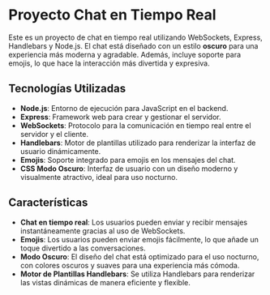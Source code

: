 # Proyecto Chat en Tiempo Real

Este es un proyecto de chat en tiempo real utilizando WebSockets, Express, Handlebars y Node.js. El chat está diseñado con un estilo **oscuro** para una experiencia más moderna y agradable. Además, incluye soporte para emojis, lo que hace la interacción más divertida y expresiva.

## Tecnologías Utilizadas

- **Node.js**: Entorno de ejecución para JavaScript en el backend.
- **Express**: Framework web para crear y gestionar el servidor.
- **WebSockets**: Protocolo para la comunicación en tiempo real entre el servidor y el cliente.
- **Handlebars**: Motor de plantillas utilizado para renderizar la interfaz de usuario dinámicamente.
- **Emojis**: Soporte integrado para emojis en los mensajes del chat.
- **CSS Modo Oscuro**: Interfaz de usuario con un diseño moderno y visualmente atractivo, ideal para uso nocturno.

## Características

- **Chat en tiempo real**: Los usuarios pueden enviar y recibir mensajes instantáneamente gracias al uso de WebSockets.
- **Emojis**: Los usuarios pueden enviar emojis fácilmente, lo que añade un toque divertido a las conversaciones.
- **Modo Oscuro**: El diseño del chat está optimizado para el uso nocturno, con colores oscuros y suaves para una experiencia más cómoda.
- **Motor de Plantillas Handlebars**: Se utiliza Handlebars para renderizar las vistas dinámicas de manera eficiente y flexible.
             

